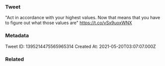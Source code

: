 ### Tweet
"Act in accordance with your highest values. Now that means that you have to figure out what those values are" https://t.co/vSx9uoxWNX

### Metadata
Tweet ID: 1395214475565965314
Created At: 2021-05-20T03:07:07.000Z

### Related

